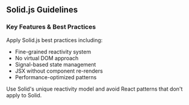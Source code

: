## Solid.js Guidelines

### Key Features & Best Practices

Apply Solid.js best practices including:
- Fine-grained reactivity system
- No virtual DOM approach
- Signal-based state management
- JSX without component re-renders
- Performance-optimized patterns

Use Solid's unique reactivity model and avoid React patterns that don't apply to Solid.